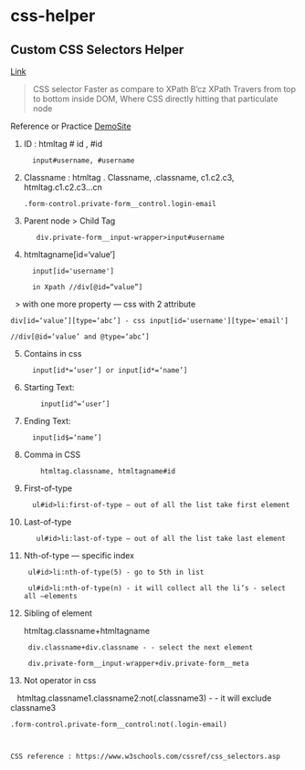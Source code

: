 # css-helper

## Custom CSS Selectors Helper

[Link](https://www.youtube.com/watch?v=VYIDZ57mMy4)

>CSS selector Faster as compare to XPath
B’cz XPath Travers from top to bottom inside DOM, 
Where CSS directly hitting that particulate node

Reference or Practice [DemoSite](  https://app.hubspot.com/login)

1. ID : htmltag # id , #id 

		 input#username, #username 

2. Classname : htmltag . Classname, .classname, c1.c2.c3, htmltag.c1.c2.c3…cn 

	   .form-control.private-form__control.login-email 

3. Parent node > Child Tag

		  div.private-form__input-wrapper>input#username 

4. htmltagname[id=‘value’] 

		 input[id='username']  

		 in Xpath //div[@id=“value”]

  > with one more property — css with 2 attribute 

    div[id=‘value’][type=‘abc’] - css input[id='username'][type='email'] 
    
    //div[@id=‘value’ and @type=‘abc’] 

5. Contains in css  

    	 input[id*=‘user’] or input[id*=‘name’] 

6. Starting Text: 

   		   input[id^=‘user’] 

7. Ending Text:  
    
		 input[id$=‘name’] 

8. Comma in CSS

    	   htmltag.classname, htmltagname#id  

9. First-of-type  

    	 ul#id>li:first-of-type — out of all the list take first element 

10. Last-of-type

    	   ul#id>li:last-of-type — out of all the list take last element 

11. Nth-of-type — specific index  

    	 ul#id>li:nth-of-type(5) - go to 5th in list  

    	 ul#id>li:nth-of-type(n) - it will collect all the li’s - select all —elements 

12. Sibling of element  

	htmltag.classname+htmltagname  

   		 div.classname+div.classname - - select the next element

	 	 div.private-form__input-wrapper+div.private-form__meta 

13. Not operator in css

      htmltag.classname1.classname2:not(.classname3) - - it will exclude classname3  

    .form-control.private-form__control:not(.login-email)
    
    
    
    CSS reference : https://www.w3schools.com/cssref/css_selectors.asp

